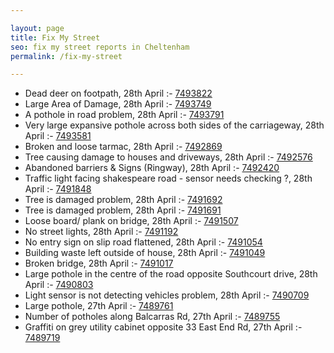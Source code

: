 ```yaml
---

layout: page
title: Fix My Street
seo: fix my street reports in Cheltenham
permalink: /fix-my-street

---
```


<!-- fix_marker starts -->

- Dead deer on footpath, 28th April :- [7493822](https://www.fixmystreet.com/report/7493822)
- Large Area of Damage, 28th April :- [7493749](https://www.fixmystreet.com/report/7493749)
- A pothole in road problem, 28th April :- [7493791](https://www.fixmystreet.com/report/7493791)
- Very large expansive pothole across both sides of the carriageway, 28th April :- [7493581](https://www.fixmystreet.com/report/7493581)
- Broken and loose tarmac, 28th April :- [7492869](https://www.fixmystreet.com/report/7492869)
- Tree causing damage to houses and driveways, 28th April :- [7492576](https://www.fixmystreet.com/report/7492576)
- Abandoned barriers & Signs (Ringway), 28th April :- [7492420](https://www.fixmystreet.com/report/7492420)
- Traffic light facing shakespeare road - sensor needs checking ?, 28th April :- [7491848](https://www.fixmystreet.com/report/7491848)
- Tree is damaged problem, 28th April :- [7491692](https://www.fixmystreet.com/report/7491692)
- Tree is damaged problem, 28th April :- [7491691](https://www.fixmystreet.com/report/7491691)
- Loose board/ plank on bridge, 28th April :- [7491507](https://www.fixmystreet.com/report/7491507)
- No street lights, 28th April :- [7491192](https://www.fixmystreet.com/report/7491192)
- No entry sign on slip road flattened, 28th April :- [7491054](https://www.fixmystreet.com/report/7491054)
- Building waste left outside of house, 28th April :- [7491049](https://www.fixmystreet.com/report/7491049)
- Broken bridge, 28th April :- [7491017](https://www.fixmystreet.com/report/7491017)
- Large pothole in the centre of the road opposite Southcourt drive, 28th April :- [7490803](https://www.fixmystreet.com/report/7490803)
- Light sensor is not detecting vehicles problem, 28th April :- [7490709](https://www.fixmystreet.com/report/7490709)
- Large pothole, 27th April :- [7489761](https://www.fixmystreet.com/report/7489761)
- Number of potholes along Balcarras Rd, 27th April :- [7489755](https://www.fixmystreet.com/report/7489755)
- Graffiti on grey utility cabinet opposite 33 East End Rd, 27th April :- [7489719](https://www.fixmystreet.com/report/7489719)

<!-- fix_marker ends -->
